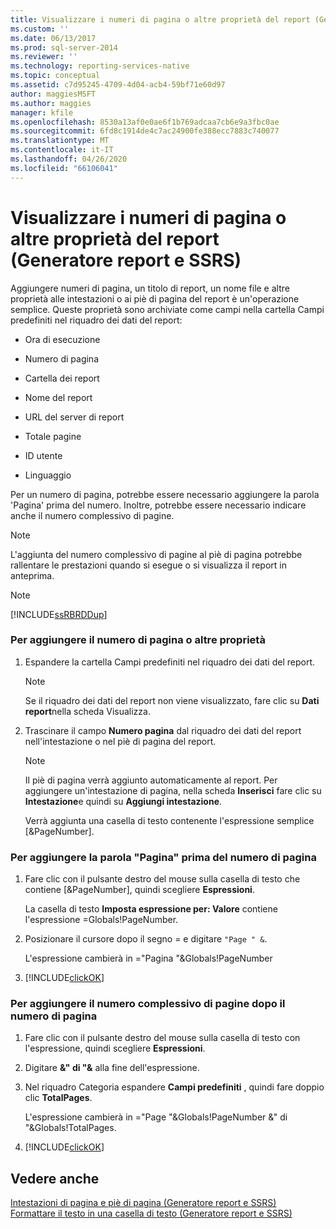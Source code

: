```yaml
---
title: Visualizzare i numeri di pagina o altre proprietà del report (Generatore report e SSRS) | Microsoft Docs
ms.custom: ''
ms.date: 06/13/2017
ms.prod: sql-server-2014
ms.reviewer: ''
ms.technology: reporting-services-native
ms.topic: conceptual
ms.assetid: c7d95245-4709-4d04-acb4-59bf71e60d97
author: maggiesMSFT
ms.author: maggies
manager: kfile
ms.openlocfilehash: 8530a13af0e0ae6f1b769adcaa7cb6e9a3fbc0ae
ms.sourcegitcommit: 6fd8c1914de4c7ac24900fe388ecc7883c740077
ms.translationtype: MT
ms.contentlocale: it-IT
ms.lasthandoff: 04/26/2020
ms.locfileid: "66106041"
---
```

# <a name="display-page-numbers-or-other-report-properties-report-builder-and-ssrs"></a>Visualizzare i numeri di pagina o altre proprietà del report (Generatore report e SSRS)
  Aggiungere numeri di pagina, un titolo di report, un nome file e altre proprietà alle intestazioni o ai piè di pagina del report è un'operazione semplice. Queste proprietà sono archiviate come campi nella cartella Campi predefiniti nel riquadro dei dati del report:  
  
-   Ora di esecuzione  
  
-   Numero di pagina  
  
-   Cartella dei report  
  
-   Nome del report  
  
-   URL del server di report  
  
-   Totale pagine  
  
-   ID utente  
  
-   Linguaggio  
  
 Per un numero di pagina, potrebbe essere necessario aggiungere la parola 'Pagina' prima del numero. Inoltre, potrebbe essere necessario indicare anche il numero complessivo di pagine.  
  
> [!NOTE]  
>  L'aggiunta del numero complessivo di pagine al piè di pagina potrebbe rallentare le prestazioni quando si esegue o si visualizza il report in anteprima.  
  
> [!NOTE]  
>  [!INCLUDE[ssRBRDDup](../../includes/ssrbrddup-md.md)]  
  
### <a name="to-add-a-page-number-or-other-report-properties"></a>Per aggiungere il numero di pagina o altre proprietà  
  
1.  Espandere la cartella Campi predefiniti nel riquadro dei dati del report.  
  
    > [!NOTE]  
    >  Se il riquadro dei dati del report non viene visualizzato, fare clic su **Dati report**nella scheda Visualizza.  
  
2.  Trascinare il campo **Numero pagina** dal riquadro dei dati del report nell'intestazione o nel piè di pagina del report.  
  
    > [!NOTE]  
    >  Il piè di pagina verrà aggiunto automaticamente al report. Per aggiungere un'intestazione di pagina, nella scheda **Inserisci** fare clic su **Intestazione**e quindi su **Aggiungi intestazione**.  
    >   
    >  Verrà aggiunta una casella di testo contenente l'espressione semplice [&PageNumber].  
  
### <a name="to-add-the-word-page-before-the-page-number"></a>Per aggiungere la parola "Pagina" prima del numero di pagina  
  
1.  Fare clic con il pulsante destro del mouse sulla casella di testo che contiene [&PageNumber], quindi scegliere **Espressioni**.  
  
     La casella di testo **Imposta espressione per: Valore** contiene l'espressione =Globals!PageNumber.  
  
2.  Posizionare il cursore dopo il segno = e digitare `"Page " &`.  
  
     L'espressione cambierà in ="Pagina "&Globals!PageNumber  
  
3.  [!INCLUDE[clickOK](../../includes/clickok-md.md)]  
  
### <a name="to-add-total-number-of-pages-after-the-page-number"></a>Per aggiungere il numero complessivo di pagine dopo il numero di pagina  
  
1.  Fare clic con il pulsante destro del mouse sulla casella di testo con l'espressione, quindi scegliere **Espressioni**.  
  
2.  Digitare **&" di "&** alla fine dell'espressione.  
  
3.  Nel riquadro Categoria espandere **Campi predefiniti** , quindi fare doppio clic **TotalPages**.  
  
     L'espressione cambierà in ="Page "&Globals!PageNumber &" di "&Globals!TotalPages.  
  
4.  [!INCLUDE[clickOK](../../includes/clickok-md.md)]  
  
## <a name="see-also"></a>Vedere anche  
 [Intestazioni di pagina e piè di pagina &#40;Generatore report e SSRS&#41;](page-headers-and-footers-report-builder-and-ssrs.md)   
 [Formattare il testo in una casella di testo &#40;Generatore report e SSRS&#41;](format-text-in-a-text-box-report-builder-and-ssrs.md)  
  
  
